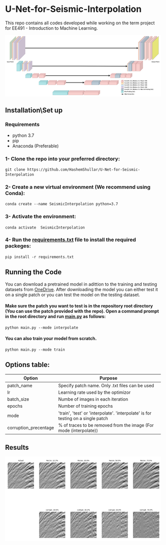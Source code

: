 # U-Net-for-Seismic-Interpolation


This repo contains all codes developed while working on the term project for EE491 - Introduction to Machine Learning.

<p align="center">
<img src="Figures/DilatedUNet.jpg">
</p>



## Installation\Set up


### Requirements
- python 3.7
- pip
- Anaconda (Preferable)


### 1- Clone the repo into your preferred directory:

```
git clone https://github.com/HashemShullar/U-Net-for-Seismic-Interpolation
```

### 2- Create a new virtual environment (We recommend using Conda):
 
```
conda create --name SeismicInterpolation python=3.7
```

### 3- Activate the environment:

```
conda activate  SeismicInterpolation
```

### 4- Run the [requirements.txt](https://github.com/HashemShullar/U-Net-for-Seismic-Interpolation) file to install the required packeges:

```
pip install -r requirements.txt
```


## Running the Code

You can download a pretrained model in adittion to the training and testing datasets from [OneDrive](https://kfupmedusa-my.sharepoint.com/:f:/g/personal/g201664780_kfupm_edu_sa/EjLKroxemL1BsGwI8Vx03bMBudWFWLd2gYZDx47VTGbs6Q?e=UPpWsH). After downloading the model you can either test it on a single patch or you can test the model on the testing dataset.

#### Make sure the patch you want to test is in the repository root directory (You can use the patch provided with the repo). Open a command prompt in the root directory and run [main.py](https://github.com/HashemShullar/U-Net-for-Seismic-Interpolation/blob/main/main.py) as follows:


 ```
python main.py --mode interpolate
```

#### You can also train your model from scratch.


 ```
python main.py --mode train
```


## Options table:


| Option | Purpose |
| ------ | ------ |
| patch_name | Specify patch name. Only .txt files can be used |
| lr | Learning rate used by the optimizor |
| batch_size | Numbe of images in each iteration |
| epochs | Number of training epochs |
| mode | 'train', 'test' or 'interpolate'. 'interpolate' is for testing on a single patch |
| corruption_precentage | % of traces to be removed from the image (For mode (interpolate)) |


## Results


<p align="center">
<img src="Figures/Example.png">
</p>




